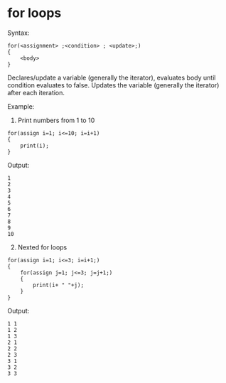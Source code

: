 # for loops
Syntax:
```
for(<assignment> ;<condition> ; <update>;)
{
    <body>
}
```

Declares/update a variable (generally the iterator), evaluates body until condition evaluates to false. Updates the variable (generally the iterator) after each iteration.

Example:
1. Print numbers from 1 to 10
```
for(assign i=1; i<=10; i=i+1)
{
    print(i);
}
```
Output:
```
1
2
3
4
5
6
7
8
9
10
```

2. Nexted for loops
```
for(assign i=1; i<=3; i=i+1;)
{
    for(assign j=1; j<=3; j=j+1;)
    {
        print(i+ " "+j);
    }
}
```

Output:
```
1 1
1 2
1 3
2 1
2 2
2 3
3 1
3 2
3 3
```